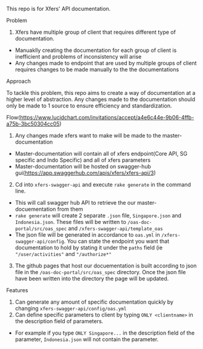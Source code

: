 This repo is for Xfers' API documentation.

Problem

1. Xfers have multiple group of client that requires different type of documentation.
  - Manuaklly creating the documentation for each group of client is inefficient and problems of inconsistency will arise
  - Any changes made to endpoint that are used by multiple groups of client requires changes to be made manually to the the documentations
 
 Approach
 
To tackle this problem, this repo aims to create a way of documentation at a higher level of abstraction. Any changes made to the documentation should only be made to 1 source to ensure efficiency and standardization.

Flow(https://www.lucidchart.com/invitations/accept/a4e6c44e-9b06-4ffb-a75b-3bc50304cc05)

1. Any changes made xfers want to make will be made to the master-documentation
  - Master-documentation will contain all of xfers endpoint(Core API, SG specific and Indo Specific) and all of xfers parameters
  - Master-documentation will be hosted on swagger-hub gui(https://app.swaggerhub.com/apis/xfers/xfers-api/3)
2. Cd into `xfers-swagger-api` and execute `rake generate` in the command line.
  - This will call swagger hub API to retrieve the our master-docuementation from them
  - `rake generate` will create 2 separate `.json` file, `Singapore.json` and `Indonesia.json`. These files will be written to `/oas-doc-portal/src/oas_spec` and `/xfers-swagger-api/template_oas`
  - The json file will be generated in accordance to `oas.yml` in `/xfers-swagger-api/config`. You can state the endpoint you want that documentation to hold by stating it under the `paths` field (ie `"/user/activities"` and `"/authorize*"`
3. The github pages that host our docuementation is built according to json file in the `/oas-doc-portal/src/oas_spec` directory. Once the json file have been written into the directory the page will be updated.

Features
1. Can generate any amount of specific documentation quickly by changing `xfers-swagger-api/config/oas.yml`
2. Can define specific parameters to client by typing `ONLY <clientname>` in the description field of parameters.
  - For example if you type `ONLY Singapore...` in the description field of the parameter, `Indonesia.json` will not contain the parameter.
